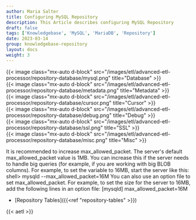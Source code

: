 ```yaml
---
author: Maria Salter
title: Configuring MySQL Repository
description: This Article describes configuring MySQL Repository
draft: false
tags: ['Knowledgebase', 'MySQL', 'MariaDB', 'Repository']
date: 2023-03-14
group: knowledgebase-repository
layout: docs
weight: 3
---
```


{{< image class="mx-auto d-block"  src="/images/etl/advanced-etl-processor/repository-database/mysql.png" title="Database" >}}
\
{{< image class="mx-auto d-block"  src="/images/etl/advanced-etl-processor/repository-database/metadata.png" title="Metadata" >}}
\
{{< image class="mx-auto d-block"  src="/images/etl/advanced-etl-processor/repository-database/cursor.png" title="Cursor" >}}
\
{{< image class="mx-auto d-block"  src="/images/etl/advanced-etl-processor/repository-database/debug.png" title="Debug" >}}
\
{{< image class="mx-auto d-block"  src="/images/etl/advanced-etl-processor/repository-database/ssl.png" title="SSL" >}}
\
{{< image class="mx-auto d-block"  src="/images/etl/advanced-etl-processor/repository-database/misc.png" title="Misc" >}}

It is recommended to increase max_allowed_packet.
The server's default max_allowed_packet value is 1MB.
You can increase this if the server needs to handle big queries
(for example, if you are working with big BLOB columns).
For example, to set the variable to 16MB, start the server like this:
shell> mysqld --max_allowed_packet=16M
You can also use an option file to set max_allowed_packet.
For example, to set the size for the server to 16MB, add the following lines in an option file:
[mysqld] max_allowed_packet=16M

- [Repository Tables]({{<ref "repository-tables" >}})

{{< aetl >}}
